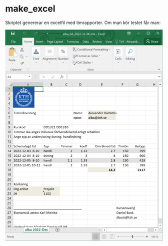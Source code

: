 # make_excel

Skriptet genererar en excelfil med timrapporter. Om man kör testet får man:

!["excel skärmdump"](./screen_shot.png)

